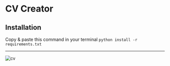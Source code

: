 # CV Creator

## Installation

Copy & paste this command in your terminal `python install -r requirements.txt`

---

![cv](https://user-images.githubusercontent.com/39343120/99661889-c9764680-2a64-11eb-94be-52e597737d49.png)